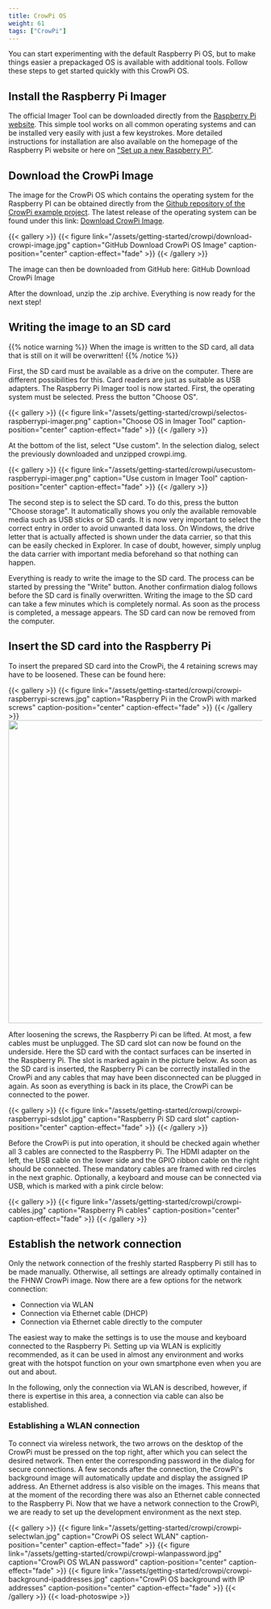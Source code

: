 ```yaml
---
title: CrowPi OS
weight: 61
tags: ["CrowPi"]
---
```


You can start experimenting with the default Raspberry Pi OS, but to make things easier a prepackaged OS is available
with additional tools. Follow these steps to get started quickly with this CrowPi OS.

## Install the Raspberry Pi Imager

The official Imager Tool can be downloaded directly from the [Raspberry Pi website](https://www.raspberrypi.org/software/). 
This simple tool works on all common operating systems and can be installed very easily with just a few keystrokes. 
More detailed instructions for installation are also available on the homepage of the Raspberry Pi website or here
on ["Set up a new Raspberry Pi"](/getting-started/set-up-a-new-raspberry-pi/).

## Download the CrowPi Image

The image for the CrowPi OS which contains the operating system for the Raspberry PI can be obtained directly from the 
[Github repository of the CrowPi example project](https://github.com/Pi4J/pi4j-example-crowpi). The latest release of 
the operating system can be found under this link: [Download CrowPi Image](https://github.com/Pi4J/pi4j-example-crowpi/releases).

{{< gallery >}}
{{< figure link="/assets/getting-started/crowpi/download-crowpi-image.jpg" caption="GitHub Download CrowPi OS Image" caption-position="center" caption-effect="fade" >}}
{{< /gallery >}}

The image can then be downloaded from GitHub here: GitHub Download CrowPi Image

After the download, unzip the .zip archive. Everything is now ready for the next step!

## Writing the image to an SD card

{{% notice warning %}}
When the image is written to the SD card, all data that is still on it will be overwritten!
{{% /notice %}}

First, the SD card must be available as a drive on the computer. There are different possibilities for this. 
Card readers are just as suitable as USB adapters. The Raspberry Pi Imager tool is now started. First, the operating 
system must be selected. Press the button "Choose OS". 

{{< gallery >}}
{{< figure link="/assets/getting-started/crowpi/selectos-raspberrypi-imager.png" caption="Choose OS in Imager Tool" caption-position="center" caption-effect="fade" >}}
{{< /gallery >}}

At the bottom of the list, select "Use custom". In the selection dialog, select the previously downloaded and unzipped 
crowpi.img. 

{{< gallery >}}
{{< figure link="/assets/getting-started/crowpi/usecustom-raspberrypi-imager.png" caption="Use custom in Imager Tool" caption-position="center" caption-effect="fade" >}}
{{< /gallery >}}

The second step is to select the SD card. To do this, press the button "Choose storage". It automatically 
shows you only the available removable media such as USB sticks or SD cards. It is now very important to select the correct 
entry in order to avoid unwanted data loss. On Windows, the drive letter that is actually affected is shown under the 
data carrier, so that this can be easily checked in Explorer. In case of doubt, however, simply unplug the data carrier
with important media beforehand so that nothing can happen.

Everything is ready to write the image to the SD card. The process can be started by pressing the "Write" button. 
Another confirmation dialog follows before the SD card is finally overwritten. Writing the image to the SD card can 
take a few minutes which is completely normal. As soon as the process is completed, a message appears. The SD card can 
now be removed from the computer.

## Insert the SD card into the Raspberry Pi

To insert the prepared SD card into the CrowPi, the 4 retaining screws may have to be loosened. These can be found here: 

{{< gallery >}}
{{< figure link="/assets/getting-started/crowpi/crowpi-raspberrypi-screws.jpg" caption="Raspberry Pi in the CrowPi with marked screws" caption-position="center" caption-effect="fade" >}}
{{< /gallery >}}
<img alt="" src="" height="600px" />

After loosening the screws, the Raspberry Pi can be lifted. At most, a few cables must be unplugged. The SD card slot 
can now be found on the underside. Here the SD card with the contact surfaces can be inserted in the Raspberry Pi. The 
slot is marked again in the picture below. As soon as the SD card is inserted, the Raspberry Pi can be correctly installed 
in the CrowPi and any cables that may have been disconnected can be plugged in again. As soon as everything is back in 
its place, the CrowPi can be connected to the power.

{{< gallery >}}
{{< figure link="/assets/getting-started/crowpi/crowpi-raspberrypi-sdslot.jpg" caption="Raspberry Pi SD card slot" caption-position="center" caption-effect="fade" >}}
{{< /gallery >}}

Before the CrowPi is put into operation, it should be checked again whether all 3 cables are connected to the Raspberry Pi. 
The HDMI adapter on the left, the USB cable on the lower side and the GPIO ribbon cable on the right should be connected. 
These mandatory cables are framed with red circles in the next graphic. Optionally, a keyboard and mouse can be connected 
via USB, which is marked with a pink circle below:

{{< gallery >}}
{{< figure link="/assets/getting-started/crowpi/crowpi-cables.jpg" caption="Raspberry Pi cables" caption-position="center" caption-effect="fade" >}}
{{< /gallery >}}

## Establish the network connection

Only the network connection of the freshly started Raspberry Pi still has to be made manually. Otherwise, all settings 
are already optimally contained in the FHNW CrowPi image. Now there are a few options for the network connection:

* Connection via WLAN
* Connection via Ethernet cable (DHCP)
* Connection via Ethernet cable directly to the computer

The easiest way to make the settings is to use the mouse and keyboard connected to the Raspberry Pi. Setting up via WLAN 
is explicitly recommended, as it can be used in almost any environment and works great with the hotspot function on your 
own smartphone even when you are out and about.

In the following, only the connection via WLAN is described, however, if there is expertise in this area, a connection
via cable can also be established.

### Establishing a WLAN connection

To connect via wireless network, the two arrows on the desktop of the CrowPi must be pressed on the top right, after which 
you can select the desired network. Then enter the corresponding password in the dialog for secure connections. 
A few seconds after the connection, the CrowPi's background image will automatically update and display the assigned IP 
address. An Ethernet address is also visible on the images. This means that at the moment of the recording there was also 
an Ethernet cable connected to the Raspberry Pi. Now that we have a network connection to the CrowPi, we are ready to set 
up the development environment as the next step. 

{{< gallery >}}
{{< figure link="/assets/getting-started/crowpi/crowpi-selectwlan.jpg" caption="CrowPi OS select WLAN" caption-position="center" caption-effect="fade" >}}
{{< figure link="/assets/getting-started/crowpi/crowpi-wlanpassword.jpg" caption="CrowPi OS WLAN password" caption-position="center" caption-effect="fade" >}}
{{< figure link="/assets/getting-started/crowpi/crowpi-background-ipaddresses.jpg" caption="CrowPi OS background with IP addresses" caption-position="center" caption-effect="fade" >}}
{{< /gallery >}}
{{< load-photoswipe >}}